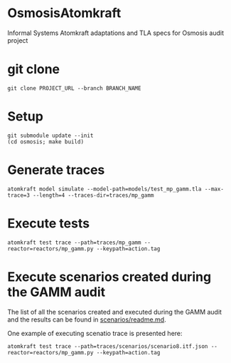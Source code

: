 # OsmosisAtomkraft

Informal Systems Atomkraft adaptations and TLA specs for Osmosis audit project

# git clone

```
git clone PROJECT_URL --branch BRANCH_NAME
```

# Setup

```
git submodule update --init
(cd osmosis; make build)
```

# Generate traces

```
atomkraft model simulate --model-path=models/test_mp_gamm.tla --max-trace=3 --length=4 --traces-dir=traces/mp_gamm
```

# Execute tests

```
atomkraft test trace --path=traces/mp_gamm --reactor=reactors/mp_gamm.py --keypath=action.tag
```

# Execute scenarios created during the GAMM audit

The list of all the scenarios created and executed during the GAMM audit and the results can be found in [scenarios/readme.md](traces/scenarios/README.md).

One example of executing scenatio trace is presented here:

```
atomkraft test trace --path=traces/scenarios/scenario8.itf.json --reactor=reactors/mp_gamm.py --keypath=action.tag
```